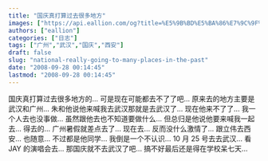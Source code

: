 ```yaml
---
title: "国庆真打算过去很多地方"
images: ["https://api.eallion.com/og?title=%E5%9B%BD%E5%BA%86%E7%9C%9F%E6%89%93%E7%AE%97%E8%BF%87%E5%8E%BB%E5%BE%88%E5%A4%9A%E5%9C%B0%E6%96%B9"]
authors: ["eallion"]
categories: ["日志"]
tags: ["广州","武汉","国庆","西安"]
draft: false
slug: "national-really-going-to-many-places-in-the-past"
date: "2008-09-28 00:14:45"
lastmod: "2008-09-28 00:14:45"
---
```


国庆真打算过去很多地方的...
可是现在可能都去不了了吧...
原来去的地方主要是武汉和广州...
朱和他说他来喊我去武汉那就是去武汉了...
现在他来不了了...
我一个人去也没事做... 虽然跟他去也不知道要做什么... 但总归是他说他要来喊我一起去... 得去的...
广州暑假就差点去了... 现在去... 反而没什么激情了...
跟立伟去西安... 也随意... 不过都是他同学... 我倒是一个不认识...
10 月 25 号去去武汉... 看 JAY 的演唱会去... 那国庆就不去武汉了吧...
搞不好最后还是得在学校呆七天...
